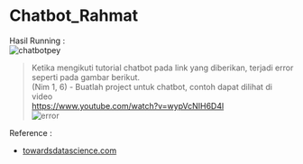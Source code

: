 # Chatbot_Rahmat

Hasil Running : \
![chatbotpey](https://user-images.githubusercontent.com/97218855/148362968-4265182b-476e-432a-8098-68f1863ee6c5.png)

> Ketika mengikuti tutorial chatbot pada link yang diberikan, terjadi error seperti pada gambar berikut. \
(Nim 1, 6) - Buatlah project untuk chatbot, contoh dapat dilihat di video \
https://www.youtube.com/watch?v=wypVcNIH6D4l \
![error](https://user-images.githubusercontent.com/97218855/148362180-776c63ac-dc6c-43ce-842c-4d2eb6fa0e5f.png)


Reference :
- [towardsdatascience.com](https://towardsdatascience.com/building-a-chatbot-in-python-the-beginners-guide-2743ad2b4851)
